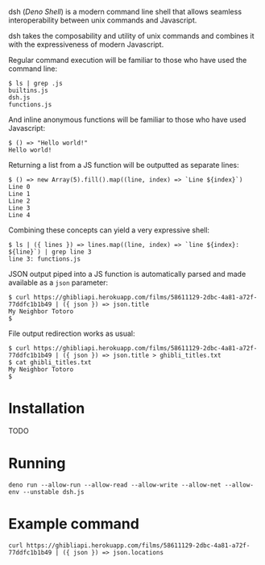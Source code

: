 dsh (_Deno Shell_) is a modern command line shell that allows seamless
interoperability between unix commands and Javascript.

dsh takes the composability and utility of unix commands and combines it with
the expressiveness of modern Javascript.

Regular command execution will be familiar to those who have used the command line:

```
$ ls | grep .js
builtins.js
dsh.js
functions.js
```

And inline anonymous functions will be familiar to those who have used Javascript:

```
$ () => "Hello world!"
Hello world!
```

Returning a list from a JS function will be outputted as separate lines:


```
$ () => new Array(5).fill().map((line, index) => `Line ${index}`)
Line 0
Line 1
Line 2
Line 3
Line 4
```

Combining these concepts can yield a very expressive shell:

```
$ ls | ({ lines }) => lines.map((line, index) => `line ${index}: ${line}`) | grep line 3
line 3: functions.js
```

JSON output piped into a JS function is automatically parsed and made available as a `json` parameter:

```
$ curl https://ghibliapi.herokuapp.com/films/58611129-2dbc-4a81-a72f-77ddfc1b1b49 | ({ json }) => json.title
My Neighbor Totoro
$
```

File output redirection works as usual:

```
$ curl https://ghibliapi.herokuapp.com/films/58611129-2dbc-4a81-a72f-77ddfc1b1b49 | ({ json }) => json.title > ghibli_titles.txt
$ cat ghibli_titles.txt
My Neighbor Totoro
$
```

# Installation
TODO

# Running
`deno run --allow-run --allow-read --allow-write --allow-net --allow-env --unstable dsh.js`

# Example command
`curl https://ghibliapi.herokuapp.com/films/58611129-2dbc-4a81-a72f-77ddfc1b1b49 | ({ json }) => json.locations`
